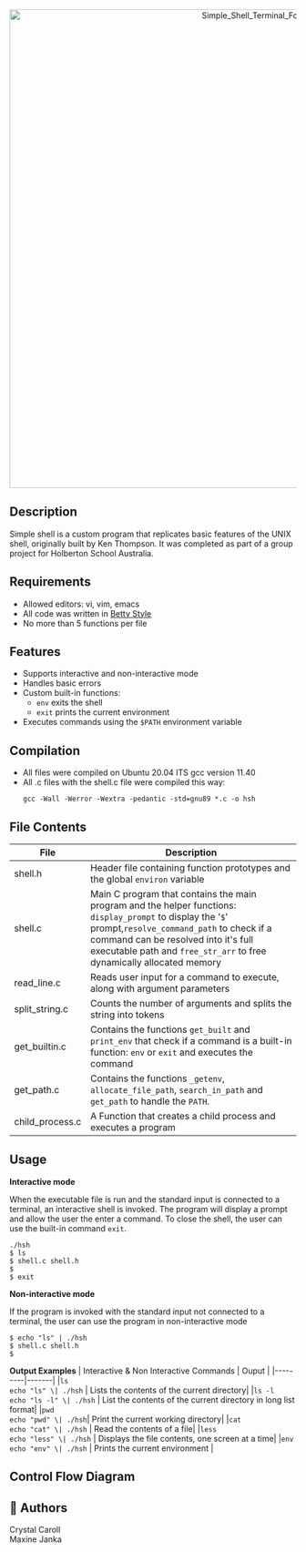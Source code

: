 <div align="center">
	<img width="841" alt="Simple_Shell_Terminal_Font" src="https://github.com/user-attachments/assets/da4d0a90-def6-406d-be53-213d8b6e8db0" />
</div>

## Description
Simple shell is a custom program that replicates basic features of the UNIX shell, originally built by Ken Thompson. 
It was completed as part of a group project for Holberton School Australia.

## Requirements
- Allowed editors: vi, vim, emacs
- All code was written in <a href="https://github.com/alx-tools/Betty/wiki">Betty Style</a>
- No more than 5 functions per file

## Features
- Supports interactive and non-interactive mode
- Handles basic errors
- Custom built-in functions:
	- `env` exits the shell
	- `exit` prints the current environment
- Executes commands using the `$PATH` environment variable

## Compilation
- All files were compiled on Ubuntu 20.04 ITS gcc version 11.40
- All .c files with the shell.c file were compiled this way:
  <br />
  ```
  gcc -Wall -Werror -Wextra -pedantic -std=gnu89 *.c -o hsh
  ```

## File Contents
| File | Description |
|------|-------------|
|shell.h| Header file containing function prototypes and the global `environ` variable|
|shell.c| Main C program that contains the main program and the helper functions: `display_prompt` to display the '`$`' prompt,`resolve_command_path` to check if a command can be resolved into it's full executable path and `free_str_arr` to free dynamically allocated memory| 
|read_line.c| Reads user input for a command to execute, along with argument parameters|
|split_string.c| Counts the number of arguments and splits the string into tokens|
|get_builtin.c| Contains the functions `get_built` and `print_env` that check if a command is a built-in function: `env` or `exit` and executes the command|
|get_path.c| Contains the functions `_getenv`, `allocate_file_path`, `search_in_path` and `get_path` to handle the `PATH`.
|child_process.c| A Function that creates a child process and executes a program|

## Usage

<b> Interactive mode</b>

When the executable file is run and the standard input is connected to a terminal, an interactive shell is invoked.
The program will display a prompt and allow the user the enter a command. To close the shell, the user can use the built-in command `exit`.
```
./hsh
$ ls
$ shell.c shell.h
$
$ exit
```
<b>Non-interactive mode</b>

If the program is invoked with the standard input not connected to a terminal, the user can use the program in non-interactive mode
```
$ echo "ls" | ./hsh
$ shell.c shell.h
$
```
<b>Output Examples</b>
| Interactive & Non Interactive Commands | Ouput |
|---------|-------|
|`ls` <br /> `echo "ls" \| ./hsh` | Lists the contents of the current directory|
|`ls -l` <br /> `echo "ls -l" \| ./hsh`  | List the contents of the current directory in long list format|
|`pwd` <br /> `echo "pwd" \| ./hsh`| Print the current working directory|
|`cat` <br /> `echo "cat" \| ./hsh` | Read the contents of a file|
|`less` <br /> `echo "less" \| ./hsh` | Displays the file contents, one screen at a time|
|`env` <br /> `echo "env" \| ./hsh` | Prints the current environment |

## Control Flow Diagram


## 👋 Authors
Crystal Caroll
<br />
Maxine Janka
